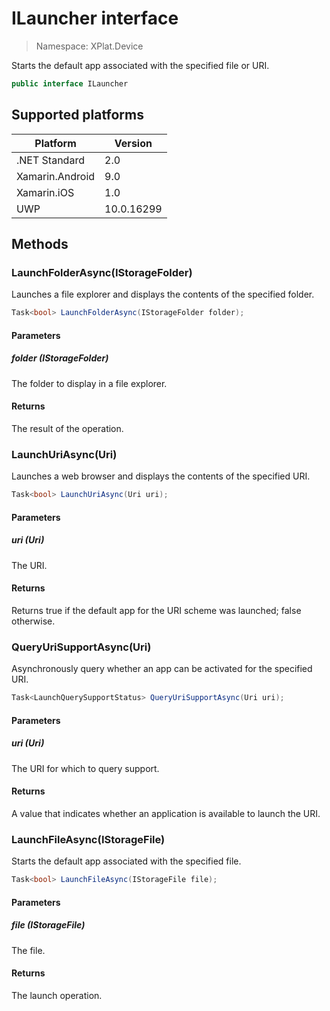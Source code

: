 # ILauncher interface

> Namespace: XPlat.Device

Starts the default app associated with the specified file or URI.

```csharp
public interface ILauncher
```

## Supported platforms

| Platform | Version |
| --- | --- |
| .NET Standard | 2.0 |
| Xamarin.Android | 9.0 |
| Xamarin.iOS  | 1.0 |
| UWP | 10.0.16299 |

## Methods

### LaunchFolderAsync(IStorageFolder)

Launches a file explorer and displays the contents of the specified folder.

```csharp
Task<bool> LaunchFolderAsync(IStorageFolder folder);
```

#### Parameters
##### folder (IStorageFolder)
The folder to display in a file explorer.

#### Returns
The result of the operation.

### LaunchUriAsync(Uri)

Launches a web browser and displays the contents of the specified URI.

```csharp
Task<bool> LaunchUriAsync(Uri uri);
```

#### Parameters
##### uri (Uri)
The URI.

#### Returns
Returns true if the default app for the URI scheme was launched; false otherwise.

### QueryUriSupportAsync(Uri)

Asynchronously query whether an app can be activated for the specified URI.

```csharp
Task<LaunchQuerySupportStatus> QueryUriSupportAsync(Uri uri);
```

#### Parameters
##### uri (Uri)
The URI for which to query support.

#### Returns
A value that indicates whether an application is available to launch the URI.

### LaunchFileAsync(IStorageFile)

Starts the default app associated with the specified file.

```csharp
Task<bool> LaunchFileAsync(IStorageFile file);
```

#### Parameters
##### file (IStorageFile)
The file.

#### Returns
The launch operation.